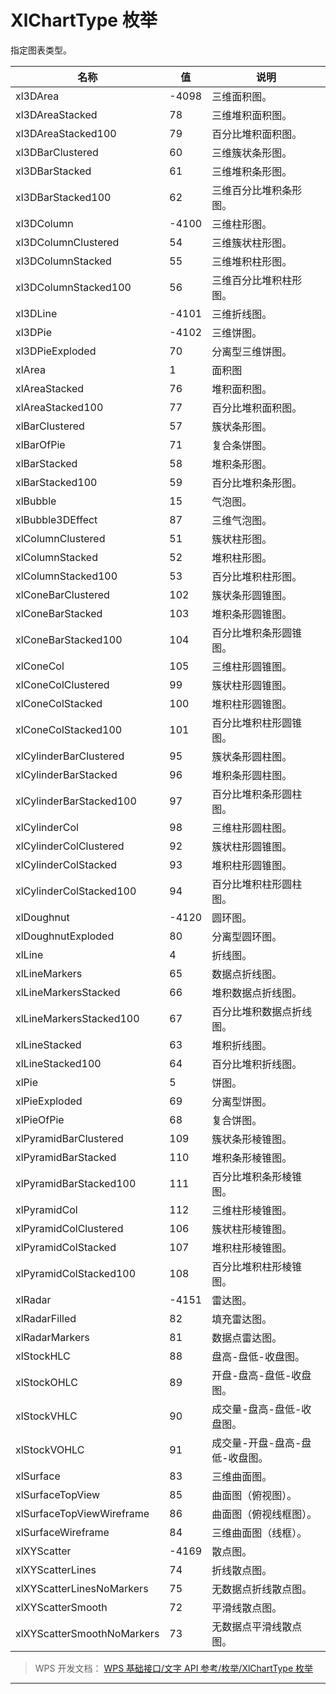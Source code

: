 # XlChartType 枚举

指定图表类型。

| 名称                       | 值    | 说明                           |
|----------------------------|-------|--------------------------------|
| xl3DArea                   | -4098 | 三维面积图。                   |
| xl3DAreaStacked            | 78    | 三维堆积面积图。               |
| xl3DAreaStacked100         | 79    | 百分比堆积面积图。             |
| xl3DBarClustered           | 60    | 三维簇状条形图。               |
| xl3DBarStacked             | 61    | 三维堆积条形图。               |
| xl3DBarStacked100          | 62    | 三维百分比堆积条形图。         |
| xl3DColumn                 | -4100 | 三维柱形图。                   |
| xl3DColumnClustered        | 54    | 三维簇状柱形图。               |
| xl3DColumnStacked          | 55    | 三维堆积柱形图。               |
| xl3DColumnStacked100       | 56    | 三维百分比堆积柱形图。         |
| xl3DLine                   | -4101 | 三维折线图。                   |
| xl3DPie                    | -4102 | 三维饼图。                     |
| xl3DPieExploded            | 70    | 分离型三维饼图。               |
| xlArea                     | 1     | 面积图                         |
| xlAreaStacked              | 76    | 堆积面积图。                   |
| xlAreaStacked100           | 77    | 百分比堆积面积图。             |
| xlBarClustered             | 57    | 簇状条形图。                   |
| xlBarOfPie                 | 71    | 复合条饼图。                   |
| xlBarStacked               | 58    | 堆积条形图。                   |
| xlBarStacked100            | 59    | 百分比堆积条形图。             |
| xlBubble                   | 15    | 气泡图。                       |
| xlBubble3DEffect           | 87    | 三维气泡图。                   |
| xlColumnClustered          | 51    | 簇状柱形图。                   |
| xlColumnStacked            | 52    | 堆积柱形图。                   |
| xlColumnStacked100         | 53    | 百分比堆积柱形图。             |
| xlConeBarClustered         | 102   | 簇状条形圆锥图。               |
| xlConeBarStacked           | 103   | 堆积条形圆锥图。               |
| xlConeBarStacked100        | 104   | 百分比堆积条形圆锥图。         |
| xlConeCol                  | 105   | 三维柱形圆锥图。               |
| xlConeColClustered         | 99    | 簇状柱形圆锥图。               |
| xlConeColStacked           | 100   | 堆积柱形圆锥图。               |
| xlConeColStacked100        | 101   | 百分比堆积柱形圆锥图。         |
| xlCylinderBarClustered     | 95    | 簇状条形圆柱图。               |
| xlCylinderBarStacked       | 96    | 堆积条形圆柱图。               |
| xlCylinderBarStacked100    | 97    | 百分比堆积条形圆柱图。         |
| xlCylinderCol              | 98    | 三维柱形圆柱图。               |
| xlCylinderColClustered     | 92    | 簇状柱形圆锥图。               |
| xlCylinderColStacked       | 93    | 堆积柱形圆锥图。               |
| xlCylinderColStacked100    | 94    | 百分比堆积柱形圆柱图。         |
| xlDoughnut                 | -4120 | 圆环图。                       |
| xlDoughnutExploded         | 80    | 分离型圆环图。                 |
| xlLine                     | 4     | 折线图。                       |
| xlLineMarkers              | 65    | 数据点折线图。                 |
| xlLineMarkersStacked       | 66    | 堆积数据点折线图。             |
| xlLineMarkersStacked100    | 67    | 百分比堆积数据点折线图。       |
| xlLineStacked              | 63    | 堆积折线图。                   |
| xlLineStacked100           | 64    | 百分比堆积折线图。             |
| xlPie                      | 5     | 饼图。                         |
| xlPieExploded              | 69    | 分离型饼图。                   |
| xlPieOfPie                 | 68    | 复合饼图。                     |
| xlPyramidBarClustered      | 109   | 簇状条形棱锥图。               |
| xlPyramidBarStacked        | 110   | 堆积条形棱锥图。               |
| xlPyramidBarStacked100     | 111   | 百分比堆积条形棱锥图。         |
| xlPyramidCol               | 112   | 三维柱形棱锥图。               |
| xlPyramidColClustered      | 106   | 簇状柱形棱锥图。               |
| xlPyramidColStacked        | 107   | 堆积柱形棱锥图。               |
| xlPyramidColStacked100     | 108   | 百分比堆积柱形棱锥图。         |
| xlRadar                    | -4151 | 雷达图。                       |
| xlRadarFilled              | 82    | 填充雷达图。                   |
| xlRadarMarkers             | 81    | 数据点雷达图。                 |
| xlStockHLC                 | 88    | 盘高-盘低-收盘图。             |
| xlStockOHLC                | 89    | 开盘-盘高-盘低-收盘图。        |
| xlStockVHLC                | 90    | 成交量-盘高-盘低-收盘图。      |
| xlStockVOHLC               | 91    | 成交量-开盘-盘高-盘低-收盘图。 |
| xlSurface                  | 83    | 三维曲面图。                   |
| xlSurfaceTopView           | 85    | 曲面图（俯视图）。             |
| xlSurfaceTopViewWireframe  | 86    | 曲面图（俯视线框图）。         |
| xlSurfaceWireframe         | 84    | 三维曲面图（线框）。           |
| xlXYScatter                | -4169 | 散点图。                       |
| xlXYScatterLines           | 74    | 折线散点图。                   |
| xlXYScatterLinesNoMarkers  | 75    | 无数据点折线散点图。           |
| xlXYScatterSmooth          | 72    | 平滑线散点图。                 |
| xlXYScatterSmoothNoMarkers | 73    | 无数据点平滑线散点图。         |

> WPS 开发文档： [WPS 基础接口/文字 API 参考/枚举/XlChartType 枚举](https://qn.cache.wpscdn.cn/encs/doc/office_v19/topics/WPS%20%E5%9F%BA%E7%A1%80%E6%8E%A5%E5%8F%A3/%E6%96%87%E5%AD%97%20API%20%E5%8F%82%E8%80%83/%E6%9E%9A%E4%B8%BE/XlChartType%20%E6%9E%9A%E4%B8%BE.html)

------------------------------------------------------------------------
